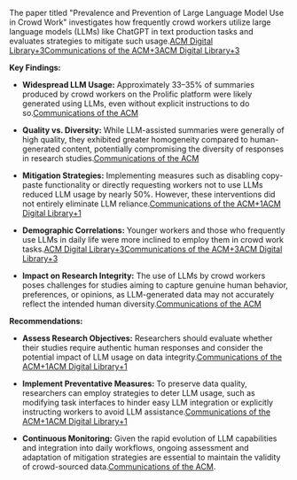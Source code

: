 
The paper titled "Prevalence and Prevention of Large Language Model Use in Crowd Work" investigates how frequently crowd workers utilize large language models (LLMs) like ChatGPT in text production tasks and evaluates strategies to mitigate such usage.[ACM Digital Library+3Communications of the ACM+3ACM Digital Library+3](https://cacm.acm.org/research/prevalence-and-prevention-of-large-language-model-use-in-crowd-work/?utm_source=chatgpt.com)

**Key Findings:**

- **Widespread LLM Usage:** Approximately 33–35% of summaries produced by crowd workers on the Prolific platform were likely generated using LLMs, even without explicit instructions to do so.[Communications of the ACM](https://cacm.acm.org/research/prevalence-and-prevention-of-large-language-model-use-in-crowd-work/?utm_source=chatgpt.com)
    
- **Quality vs. Diversity:** While LLM-assisted summaries were generally of high quality, they exhibited greater homogeneity compared to human-generated content, potentially compromising the diversity of responses in research studies.[Communications of the ACM](https://cacm.acm.org/research/prevalence-and-prevention-of-large-language-model-use-in-crowd-work/?utm_source=chatgpt.com)
    
- **Mitigation Strategies:** Implementing measures such as disabling copy-paste functionality or directly requesting workers not to use LLMs reduced LLM usage by nearly 50%. However, these interventions did not entirely eliminate LLM reliance.[Communications of the ACM+1ACM Digital Library+1](https://cacm.acm.org/research/prevalence-and-prevention-of-large-language-model-use-in-crowd-work/?utm_source=chatgpt.com)
    
- **Demographic Correlations:** Younger workers and those who frequently use LLMs in daily life were more inclined to employ them in crowd work tasks.[ACM Digital Library+3Communications of the ACM+3ACM Digital Library+3](https://cacm.acm.org/research/prevalence-and-prevention-of-large-language-model-use-in-crowd-work/?utm_source=chatgpt.com)
    
- **Impact on Research Integrity:** The use of LLMs by crowd workers poses challenges for studies aiming to capture genuine human behavior, preferences, or opinions, as LLM-generated data may not accurately reflect the intended human diversity.[Communications of the ACM](https://cacm.acm.org/research/prevalence-and-prevention-of-large-language-model-use-in-crowd-work/?utm_source=chatgpt.com)
    

**Recommendations:**

- **Assess Research Objectives:** Researchers should evaluate whether their studies require authentic human responses and consider the potential impact of LLM usage on data integrity.[Communications of the ACM+1ACM Digital Library+1](https://cacm.acm.org/research/prevalence-and-prevention-of-large-language-model-use-in-crowd-work/?utm_source=chatgpt.com)
    
- **Implement Preventative Measures:** To preserve data quality, researchers can employ strategies to deter LLM usage, such as modifying task interfaces to hinder easy LLM integration or explicitly instructing workers to avoid LLM assistance.[Communications of the ACM+1ACM Digital Library+1](https://cacm.acm.org/research/prevalence-and-prevention-of-large-language-model-use-in-crowd-work/?utm_source=chatgpt.com)
    
- **Continuous Monitoring:** Given the rapid evolution of LLM capabilities and integration into daily workflows, ongoing assessment and adaptation of mitigation strategies are essential to maintain the validity of crowd-sourced data.[Communications of the ACM](https://cacm.acm.org/research/prevalence-and-prevention-of-large-language-model-use-in-crowd-work/?utm_source=chatgpt.com).




